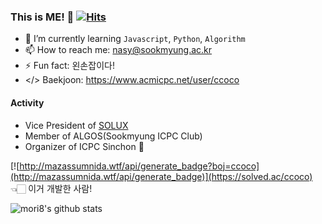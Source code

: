 ### This is ME! 👋 [![Hits](https://hits.seeyoufarm.com/api/count/incr/badge.svg?url=https%3A%2F%2Fgithub.com%2Fmori8&count_bg=%2379C83D&title_bg=%23555555&icon=&icon_color=%23E7E7E7&title=hits&edge_flat=false)](https://hits.seeyoufarm.com)

- 🌱 I’m currently learning `Javascript`, `Python`, `Algorithm`
- 📫 How to reach me: nasy@sookmyung.ac.kr
- ⚡ Fun fact: 왼손잡이다!
- </> Baekjoon: https://www.acmicpc.net/user/ccoco

#### Activity
- Vice President of [SOLUX](https://solux.dev)
- Member of ALGOS(Sookmyung ICPC Club)
- Organizer of ICPC Sinchon 💚

[![http://mazassumnida.wtf/api/generate_badge?boj=ccoco](http://mazassumnida.wtf/api/generate_badge)](https://solved.ac/ccoco)
👈🏻 이거 개발한 사람!

![mori8's github stats](https://github-readme-stats.vercel.app/api?username=mori8&show_icons=true)
